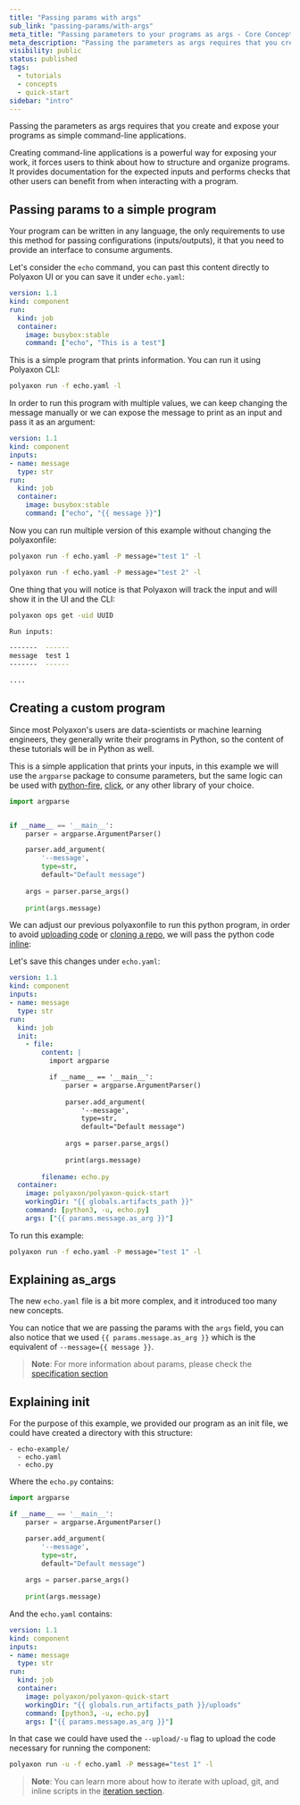 ```yaml
---
title: "Passing params with args"
sub_link: "passing-params/with-args"
meta_title: "Passing parameters to your programs as args - Core Concepts"
meta_description: "Passing the parameters as args requires that you create and expose your programs as simple command-line applications."
visibility: public
status: published
tags:
  - tutorials
  - concepts
  - quick-start
sidebar: "intro"
---
```


Passing the parameters as args requires that you create and expose your programs as simple command-line applications.

Creating command-line applications is a powerful way for exposing your work, it forces users to think about how to structure and organize programs.
It provides documentation for the expected inputs and performs checks that other users can benefit from when interacting with a program. 

## Passing params to a simple program

Your program can be written in any language, the only requirements to use this method for passing configurations (inputs/outputs), it that you need to provide an interface to consume arguments. 

Let's consider the `echo` command, you can past this content directly to Polyaxon UI or you can save it under `echo.yaml`:

```yaml
version: 1.1
kind: component
run:
  kind: job
  container:
    image: busybox:stable
    command: ["echo", "This is a test"]
```

This is a simple program that prints information. You can run it using Polyaxon CLI:

```bash
polyaxon run -f echo.yaml -l
```

In order to run this program with multiple values, we can keep changing the message manually or we can expose the message to print as an input and pass it as an argument:

```yaml
version: 1.1
kind: component
inputs:
- name: message
  type: str
run:
  kind: job
  container:
    image: busybox:stable
    command: ["echo", "{{ message }}"]
```

Now you can run multiple version of this example without changing the polyaxonfile:

```bash
polyaxon run -f echo.yaml -P message="test 1" -l
```

```bash
polyaxon run -f echo.yaml -P message="test 2" -l
```


One thing that you will notice is that Polyaxon will track the input and will show it in the UI and the CLI:

```bash
polyaxon ops get -uid UUID

Run inputs:

-------  ------
message  test 1
-------  ------

....
```

## Creating a custom program

Since most Polyaxon's users are data-scientists or machine learning engineers, they generally write their programs in Python, so the content of these tutorials will be in Python as well.

This is a simple application that prints your inputs, in this example we will use the `argparse` package to consume parameters, 
but the same logic can be used with [python-fire](https://github.com/google/python-fire), [click](https://github.com/pallets/click), or any other library of your choice.


```python
import argparse


if __name__ == '__main__':
    parser = argparse.ArgumentParser()

    parser.add_argument(
        '--message',
        type=str,
        default="Default message")
    
    args = parser.parse_args()
    
    print(args.message)
```

We can adjust our previous polyaxonfile to run this python program, in order to avoid [uploading code](/docs/intro/iterative-process/iterate-in-notebooks/) or [cloning a repo](/docs/intro/iterative-process/iterate-with-cli-git-code/), 
we will pass the python code [inline](/docs/intro/iterative-process/iterate-with-inline-scripts/):

Let's save this changes under `echo.yaml`:

```yaml
version: 1.1
kind: component
inputs:
- name: message
  type: str
run:
  kind: job
  init:
    - file:
        content: |
          import argparse

          if __name__ == '__main__':
              parser = argparse.ArgumentParser()
          
              parser.add_argument(
                  '--message',
                  type=str,
                  default="Default message")
              
              args = parser.parse_args()
              
              print(args.message)
              
        filename: echo.py
  container:
    image: polyaxon/polyaxon-quick-start
    workingDir: "{{ globals.artifacts_path }}"
    command: [python3, -u, echo.py]
    args: ["{{ params.message.as_arg }}"]
```

To run this example:

```bash
polyaxon run -f echo.yaml -P message="test 1" -l
```

## Explaining as_args

The new `echo.yaml` file is a bit more complex, and it introduced too many new concepts.

You can notice that we are passing the params with the `args` field, you can also notice that we used `{{ params.message.as_arg }}` which is the equivalent of `--message={{ message }}`.

> **Note**: For more information about params, please check the [specification section](/docs/core/specification/params/)

## Explaining init

For the purpose of this example, we provided our program as an init file, we could have created a directory with this structure:

```
- echo-example/
  - echo.yaml
  - echo.py 
```

Where the `echo.py` contains:

```python
import argparse

if __name__ == '__main__':
    parser = argparse.ArgumentParser()

    parser.add_argument(
        '--message',
        type=str,
        default="Default message")
    
    args = parser.parse_args()
    
    print(args.message)
```

And the `echo.yaml` contains:

```yaml
version: 1.1
kind: component
inputs:
- name: message
  type: str
run:
  kind: job
  container:
    image: polyaxon/polyaxon-quick-start
    workingDir: "{{ globals.run_artifacts_path }}/uploads"
    command: [python3, -u, echo.py]
    args: ["{{ params.message.as_arg }}"]
``` 

In that case we could have used the `--upload/-u` flag to upload the code necessary for running the component:
 
```bash
polyaxon run -u -f echo.yaml -P message="test 1" -l
```

> **Note**: You can learn more about how to iterate with upload, git, and inline scripts in the [iteration section](/docs/intro/iterative-process/iterate-in-notebooks/). 

